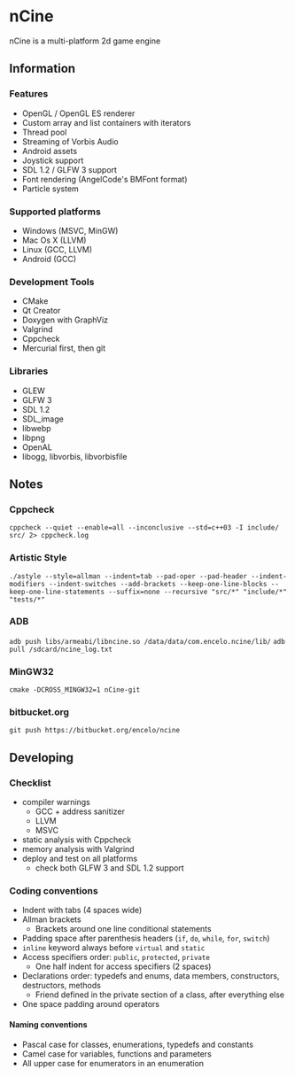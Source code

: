 # nCine
nCine is a multi-platform 2d game engine

## Information

### Features
- OpenGL / OpenGL ES renderer
- Custom array and list containers with iterators
- Thread pool
- Streaming of Vorbis Audio
- Android assets
- Joystick support
- SDL 1.2 / GLFW 3 support
- Font rendering (AngelCode's BMFont format)
- Particle system

### Supported platforms
- Windows (MSVC, MinGW)
- Mac Os X (LLVM)
- Linux (GCC, LLVM)
- Android (GCC)

### Development Tools
- CMake
- Qt Creator
- Doxygen with GraphViz
- Valgrind
- Cppcheck
- Mercurial first, then git

### Libraries
- GLEW
- GLFW 3
- SDL 1.2
- SDL_image
- libwebp
- libpng
- OpenAL
- libogg, libvorbis, libvorbisfile

## Notes

### Cppcheck
`cppcheck --quiet --enable=all --inconclusive --std=c++03 -I include/ src/ 2> cppcheck.log`

### Artistic Style
`./astyle --style=allman --indent=tab --pad-oper --pad-header --indent-modifiers --indent-switches --add-brackets --keep-one-line-blocks --keep-one-line-statements --suffix=none --recursive "src/*" "include/*" "tests/*"`

### ADB
`adb push libs/armeabi/libncine.so /data/data/com.encelo.ncine/lib/`
`adb pull /sdcard/ncine_log.txt`

### MinGW32
`cmake -DCROSS_MINGW32=1 nCine-git`

### bitbucket.org
`git push https://bitbucket.org/encelo/ncine`

## Developing

### Checklist
- compiler warnings
  - GCC + address sanitizer
  - LLVM
  - MSVC
- static analysis with Cppcheck
- memory analysis with Valgrind
- deploy and test on all platforms
  - check both GLFW 3 and SDL 1.2 support

### Coding conventions
- Indent with tabs (4 spaces wide)
- Allman brackets
  - Brackets around one line conditional statements
- Padding space after parenthesis headers (`if`, `do`, `while`, `for`, `switch`)
- `inline` keyword always before `virtual` and `static`
- Access specifiers order: `public`, `protected`, `private`
  - One half indent for access specifiers (2 spaces)
- Declarations order: typedefs and enums, data members, constructors, destructors, methods
  - Friend defined in the private section of a class, after everything else
- One space padding around operators

#### Naming conventions
- Pascal case for classes, enumerations, typedefs and constants
- Camel case for variables, functions and parameters
- All upper case for enumerators in an enumeration
